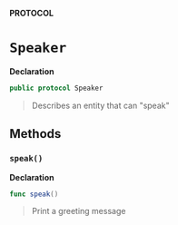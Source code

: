 **PROTOCOL**
# `Speaker`

**Declaration**
```swift
public protocol Speaker
```



> Describes an entity that can "speak"



## Methods
### `speak()`

**Declaration**
```swift
func speak()
```



> Print a greeting message

